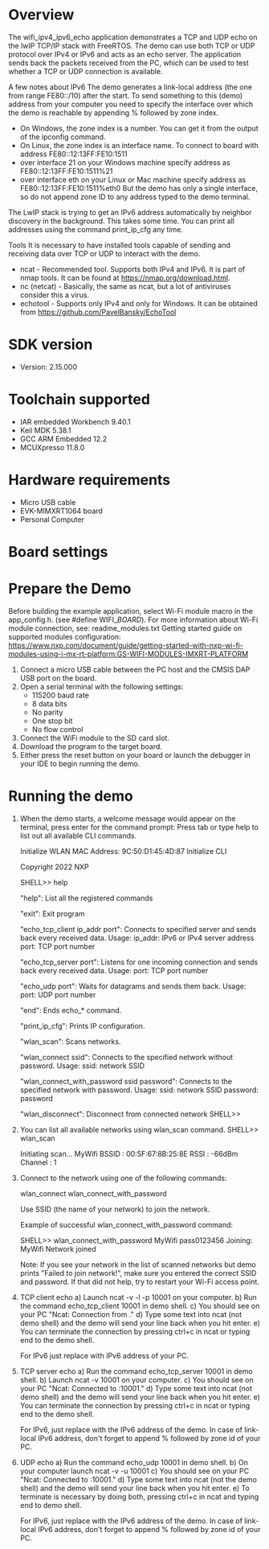 Overview
========
The wifi_ipv4_ipv6_echo application demonstrates a TCP and UDP echo on the lwIP TCP/IP stack with FreeRTOS.
The demo can use both TCP or UDP protocol over IPv4 or IPv6 and acts as an echo server. The application sends back
the packets received from the PC, which can be used to test whether a TCP or UDP connection is available.

A few notes about IPv6
The demo generates a link-local address (the one from range FE80::/10) after the start. To send something to this (demo) address
from your computer you need to specify the interface over which the demo is reachable by appending % followed by zone index.
- On Windows, the zone index is a number. You can get it from the output of the ipconfig command.
- On Linux, the zone index is an interface name.
To connect to board with address FE80::12:13FF:FE10:1511
- over interface 21 on your Windows machine specify address as FE80::12:13FF:FE10:1511%21
- over interface eth on your Linux or Mac machine specify address as FE80::12:13FF:FE10:1511%eth0
But the demo has only a single interface, so do not append zone ID to any address typed to the demo terminal.

The LwIP stack is trying to get an IPv6 address automatically by neighbor discovery in the background.
This takes some time. You can print all addresses using the command print_ip_cfg any time.

Tools
It is necessary to have installed tools capable of sending and receiving data over TCP or UDP to interact with the demo.
- ncat - Recommended tool. Supports both IPv4 and IPv6. It is part of nmap tools. It can be found at https://nmap.org/download.html.
- nc (netcat) - Basically, the same as ncat, but a lot of antiviruses consider this a virus.
- echotool - Supports only IPv4 and only for Windows. It can be obtained from https://github.com/PavelBansky/EchoTool


SDK version
===========
- Version: 2.15.000

Toolchain supported
===================
- IAR embedded Workbench  9.40.1
- Keil MDK  5.38.1
- GCC ARM Embedded  12.2
- MCUXpresso  11.8.0

Hardware requirements
=====================
- Micro USB cable
- EVK-MIMXRT1064 board
- Personal Computer


Board settings
==============

Prepare the Demo
================
Before building the example application, select Wi-Fi module macro in the app_config.h. (see #define WIFI_<SoC Name>_BOARD_<Module Name>).
For more information about Wi-Fi module connection, see:
    readme_modules.txt
    Getting started guide on supported modules configuration:
    https://www.nxp.com/document/guide/getting-started-with-nxp-wi-fi-modules-using-i-mx-rt-platform:GS-WIFI-MODULES-IMXRT-PLATFORM
    
1.  Connect a micro USB cable between the PC host and the CMSIS DAP USB port on the board.
2.  Open a serial terminal with the following settings:
    - 115200 baud rate
    - 8 data bits
    - No parity
    - One stop bit
    - No flow control
3.  Connect the WiFi module to the SD card slot.
4.  Download the program to the target board.
5.  Either press the reset button on your board or launch the debugger in your IDE to begin running the demo.

Running the demo
================

1.  When the demo starts, a welcome message would appear on the terminal, press enter for the command prompt:
    Press tab or type help to list out all available CLI commands.

    Initialize WLAN
    MAC Address: 9C:50:D1:45:4D:87
    Initialize CLI

    Copyright  2022  NXP

    SHELL>> help

    "help": List all the registered commands

    "exit": Exit program

    "echo_tcp_client ip_addr port":
    Connects to specified server and sends back every received data.
    Usage:
    ip_addr:     IPv6 or IPv4 server address
    port:        TCP port number

    "echo_tcp_server port":
    Listens for one incoming connection and sends back every received data.
    Usage:
    port:        TCP port number

    "echo_udp port":
    Waits for datagrams and sends them back.
    Usage:
    port:        UDP port number

    "end": Ends echo_* command.

    "print_ip_cfg": Prints IP configuration.

    "wlan_scan": Scans networks.

    "wlan_connect ssid":
    Connects to the specified network without password.
    Usage:
    ssid:        network SSID

    "wlan_connect_with_password ssid password":
    Connects to the specified network with password.
    Usage:
    ssid:        network SSID
    password:    password

    "wlan_disconnect":
    Disconnect from connected network
    SHELL>>

2.  You can list all available networks using wlan_scan command.
    SHELL>> wlan_scan

    Initiating scan...
    MyWifi
        BSSID         : 00:5F:67:8B:25:8E
        RSSI          : -66dBm
        Channel       : 1

3.  Connect to the network using one of the following commands:

    wlan_connect <ssid>
    wlan_connect_with_password <ssid> <password>
    
    Use SSID (the name of your network) to join the network.
    
    Example of successful wlan_connect_with_password command:	

    SHELL>> wlan_connect_with_password MyWifi pass0123456
    Joining: MyWifi
    Network joined
    
    Note: If you see your network in the list of scanned networks but demo 
    prints "Failed to join network!", make sure you entered the correct SSID and password.
    If that did not help, try to restart your Wi-Fi access point.

4.  TCP client echo
    a) Launch ncat -v -l -p 10001 on your computer.
    b) Run the command echo_tcp_client <PC IPv4 addr> 10001 in demo shell.
    c) You should see on your PC "Ncat: Connection from <Demo IPv4 addr>."
    d) Type some text into ncat (not demo shell) and the demo will send your line back
       when you hit enter.
    e) You can terminate the connection by pressing ctrl+c in ncat or typing end to the demo shell.
    
    For IPv6 just replace <PC IPv4 addr> with IPv6 address of your PC.
    
5.  TCP server echo
    a) Run the command echo_tcp_server 10001 in demo shell.
    b) Launch ncat -v <Demo IPv4 addr> 10001 on your computer.
    c) You should see on your PC "Ncat: Connected to <Demo IPv4 addr>:10001."
    d) Type some text into ncat (not demo shell) and the demo will send your line back
       when you hit enter.
    e) You can terminate the connection by pressing ctrl+c in ncat or typing end to the demo shell.
    
    For IPv6, just replace <Demo IPv4 addr> with the IPv6 address of the demo. In case of
    link-local IPv6 address, don't forget to append % followed by zone id of your PC.
    
6.  UDP echo
    a) Run the command echo_udp 10001 in demo shell.
    b) On your computer launch ncat -v -u <Demo IPv4 addr> 10001
    c) You should see on your PC "Ncat: Connected to <Demo IPv4 addr>:10001."
    d) Type some text into ncat (not the demo shell) and the demo will send your line back
       when you hit enter.
    e) To terminate is necessary by doing both, pressing ctrl+c in ncat and typing end to demo shell.
    
    For IPv6, just replace <Demo IPv4 addr> with the IPv6 address of the demo. In case of
    link-local IPv6 address, don't forget to append % followed by zone id of your PC.
